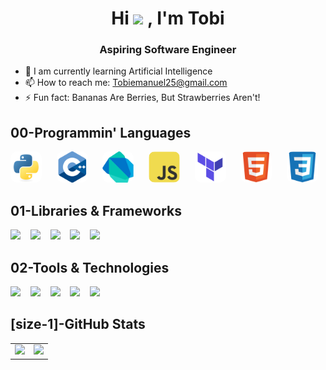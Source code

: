 <div align="center"> 
  <h1>Hi  <img src="https://em-content.zobj.net/source/microsoft-teams/363/waving-hand_1f44b.png" width="40px"/> , I'm Tobi</h1>
  <h3>Aspiring Software Engineer</h3>
</div>



- 🌱 I am currently learning Artificial Intelligence
- 📫 How to reach me: Tobiemanuel25@gmail.com
- ⚡ Fun fact: Bananas Are Berries, But Strawberries Aren't!
 
## 00-Programmin' Languages
<p align="left"> 
  <img src="https://raw.githubusercontent.com/devicons/devicon/master/icons/python/python-original.svg" alt="Python" width="50" height="50" style="border-radius: 10px;"/>
  &nbsp;&nbsp;&nbsp;&nbsp;
  <img src="https://raw.githubusercontent.com/devicons/devicon/master/icons/cplusplus/cplusplus-original.svg" alt="C++" width="50" height="50" style="border-radius: 10px;"/>
  &nbsp;&nbsp;&nbsp;&nbsp;
  <img src="https://raw.githubusercontent.com/devicons/devicon/master/icons/dart/dart-original.svg" alt="Dart" width="50" height="50" style="border-radius: 10px;"/>
  &nbsp;&nbsp;&nbsp;&nbsp;
  <img src="https://raw.githubusercontent.com/devicons/devicon/master/icons/javascript/javascript-original.svg" alt="JavaScript" width="50" height="50" style="border-radius: 10px;"/>
  &nbsp;&nbsp;&nbsp;&nbsp; 
 <img src="https://raw.githubusercontent.com/devicons/devicon/master/icons/terraform/terraform-original.svg" alt="Terraform" width="50" height="50" style="border-radius: 10px;"/>
 &nbsp;&nbsp;&nbsp;&nbsp;
  <img src="https://raw.githubusercontent.com/devicons/devicon/master/icons/html5/html5-original.svg" alt="HTML5" width="50" height="50" style="border-radius: 10px;"/>
  &nbsp;&nbsp;&nbsp;&nbsp;
  <img src="https://raw.githubusercontent.com/devicons/devicon/master/icons/css3/css3-original.svg" alt="CSS3" width="50" height="50" style="border-radius: 10px;"/>&nbsp;&nbsp;  
</p>

## 01-Libraries & Frameworks
<p align="left">
  <img src="https://img.shields.io/badge/Flask-000000?style=for-the-badge&logo=flask&logoColor=white" />
  &nbsp;&nbsp;
  <img src="https://img.shields.io/badge/Vector STL-555555?style=for-the-badge" />
  &nbsp;&nbsp;
  <img src="https://img.shields.io/badge/NumPy-013243?style=for-the-badge&logo=numpy&logoColor=white" />
  &nbsp;&nbsp;
  <img src="https://img.shields.io/badge/scikit--learn-F7931E?style=for-the-badge&logo=scikitlearn&logoColor=white" />
  &nbsp;&nbsp;
  <img src="https://img.shields.io/badge/Matplotlib-11557C?style=for-the-badge&logo=matplotlib&logoColor=white" />
</p>

## 02-Tools & Technologies
<p align="left">
  <img src="https://img.shields.io/badge/Linux-FCC624?style=for-the-badge&logo=linux&logoColor=black" />
  &nbsp;&nbsp;
  <img src="https://img.shields.io/badge/GitHub-181717?style=for-the-badge&logo=github&logoColor=white" />
  &nbsp;&nbsp;
  <img src="https://img.shields.io/badge/Git-F05032?style=for-the-badge&logo=git&logoColor=white" />
  &nbsp;&nbsp;
  <img src="https://img.shields.io/badge/PyCharm-000000?style=for-the-badge&logo=pycharm&logoColor=white" />
  &nbsp;&nbsp;
  <img src="https://img.shields.io/badge/VISUAL_STUDIO_CODE-007ACC?style=for-the-badge&logo=visual-studio-code&logoColor=white" />
</p>

## [size-1]-GitHub Stats

<table>
  <tr>
    <td>
      <img src="https://github-readme-streak-stats.herokuapp.com/?user=tobifotis&theme=github-dark" />
    </td>
    <td>
      <img src="https://github-readme-stats.vercel.app/api/top-langs/?username=tobifotis&layout=compact&theme=gruvbox" />
    </td>
  </tr>
</table>












